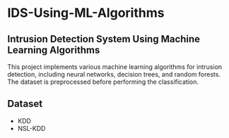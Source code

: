 # IDS-Using-ML-Algorithms
## Intrusion Detection System Using Machine Learning Algorithms
This project implements various machine learning algorithms for intrusion detection, including neural networks, decision trees, and random forests. The dataset is preprocessed before performing the classification.
## Dataset
- KDD
- NSL-KDD
